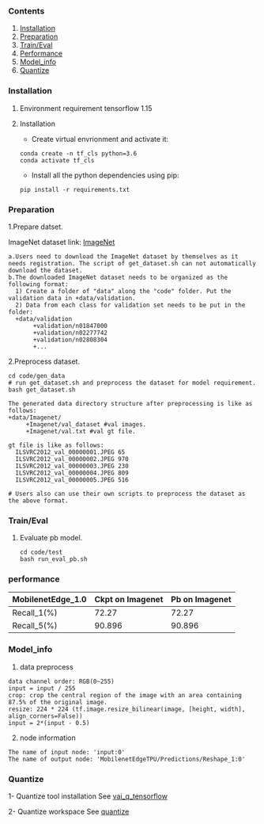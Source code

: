 ### Contents
1. [Installation](#installation)
2. [Preparation](#preparation)
3. [Train/Eval](#traineval)
4. [Performance](#performance)
5. [Model_info](#model_info)
6. [Quantize](#quantize)

### Installation
1. Environment requirement 
   tensorflow 1.15
   
2. Installation
   - Create virtual envrionment and activate it:
   ```shell
   conda create -n tf_cls python=3.6
   conda activate tf_cls
   ```
   - Install all the python dependencies using pip:
   ```shell
   pip install -r requirements.txt
   ```

### Preparation

1.Prepare datset.
  
  ImageNet dataset link: [ImageNet](http://image-net.org/download-images) 
  
  ```
  a.Users need to download the ImageNet dataset by themselves as it needs registration. The script of get_dataset.sh can not automatically download the dataset. 
  b.The downloaded ImageNet dataset needs to be organized as the following format:
    1) Create a folder of "data" along the "code" folder. Put the validation data in +data/validation.
    2) Data from each class for validation set needs to be put in the folder:
    +data/validation
         +validation/n01847000 
         +validation/n02277742
         +validation/n02808304
         +... 
  ```
  
2.Preprocess dataset.

  ```shell
  cd code/gen_data
  # run get_dataset.sh and preprocess the dataset for model requirement.
  bash get_dataset.sh 
  ```
  
  ```
  The generated data directory structure after preprocessing is like as follows:
  +data/Imagenet/   
       +Imagenet/val_dataset #val images. 
       +Imagenet/val.txt #val gt file.
  
  gt file is like as follows: 
    ILSVRC2012_val_00000001.JPEG 65
    ILSVRC2012_val_00000002.JPEG 970
    ILSVRC2012_val_00000003.JPEG 230
    ILSVRC2012_val_00000004.JPEG 809
    ILSVRC2012_val_00000005.JPEG 516
    
  # Users also can use their own scripts to preprocess the dataset as the above format.
  ```

### Train/Eval

1. Evaluate pb model.
    ```shell
    cd code/test
    bash run_eval_pb.sh
    ```

### performance
|MobilenetEdge_1.0 | Ckpt on Imagenet| Pb on Imagenet|
|--------|---|---|
|Recall_1(%)|72.27|72.27|
|Recall_5(%)|90.896|90.896|

### Model_info

1.  data preprocess
  ```
  data channel order: RGB(0~255)                  
  input = input / 255
  crop: crop the central region of the image with an area containing 87.5% of the original image.
  resize: 224 * 224 (tf.image.resize_bilinear(image, [height, width], align_corners=False)) 
  input = 2*(input - 0.5)                          
  ``` 
2. node information
  ```
  The name of input node: 'input:0'
  The name of output node: 'MobilenetEdgeTPU/Predictions/Reshape_1:0'
  ```

### Quantize
1- Quantize tool installation
  See [vai_q_tensorflow](https://github.com/Xilinx/Vitis-AI/tree/master/Vitis-AI-Quantizer/vai_q_tensorflow)

2- Quantize workspace
  See [quantize](./code/quantize/)
